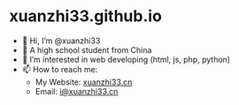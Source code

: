 # xuanzhi33.github.io

- 👋 Hi, I’m @xuanzhi33
- 🏫 A high school student from China
- 👀 I’m interested in web developing (html, js, php, python)
- 📫 How to reach me:
  - My Website: [xuanzhi33.cn](https://www.xuanzhi33.cn/)
  - Email: i@xuanzhi33.cn

